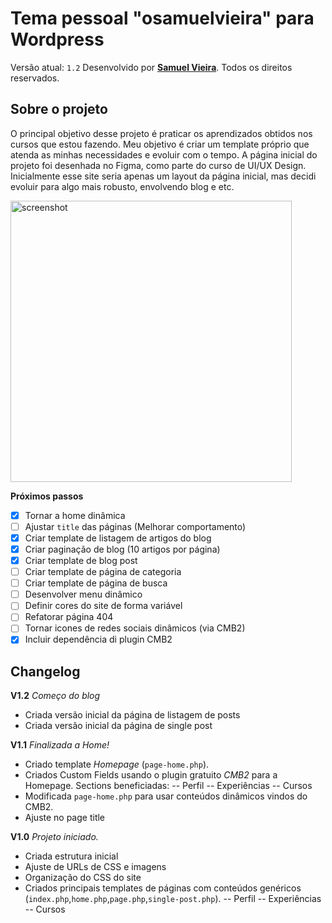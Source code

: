 # Tema pessoal "osamuelvieira" para Wordpress

Versão atual: `1.2`
Desenvolvido por [**Samuel Vieira**](https://github.com/smkvieira). Todos os direitos reservados.

## Sobre o projeto

O principal objetivo desse projeto é praticar os aprendizados obtidos nos cursos que estou fazendo. Meu objetivo é criar um template próprio que atenda as minhas necessidades e evoluir com o tempo. A página inicial do projeto foi desenhada no Figma, como parte do curso de UI/UX Design. Inicialmente esse site seria apenas um layout da página inicial, mas decidi evoluir para algo mais robusto, envolvendo blog e etc.

<img src="https://i.postimg.cc/zB9HHC01/Mac-Book-Pro-i-Phone-12-Pro.png" alt="screenshot" width="450"/>

**Próximos passos**

- [x] Tornar a home dinâmica
- [ ] Ajustar `title` das páginas (Melhorar comportamento)
- [x] Criar template de listagem de artigos do blog
- [x] Criar paginação de blog (10 artigos por página)
- [x] Criar template de blog post
- [ ] Criar template de página de categoria
- [ ] Criar template de página de busca
- [ ] Desenvolver menu dinâmico
- [ ] Definir cores do site de forma variável
- [ ] Refatorar página 404
- [ ] Tornar icones de redes sociais dinâmicos (via CMB2)
- [X] Incluir dependência di plugin CMB2

## Changelog

**V1.2**
_Começo do blog_

- Criada versão inicial da página de listagem de posts
- Criada versão inicial da página de single post

**V1.1**
_Finalizada a Home!_

- Criado template _Homepage_ (`page-home.php`).
- Criados Custom Fields usando o plugin gratuito _CMB2_ para a Homepage. Sections beneficiadas:
  -- Perfil
  -- Experiências
  -- Cursos
- Modificada `page-home.php` para usar conteúdos dinâmicos vindos do CMB2.
- Ajuste no page title

**V1.0**
_Projeto iniciado._

- Criada estrutura inicial
- Ajuste de URLs de CSS e imagens
- Organização do CSS do site
- Criados principais templates de páginas com conteúdos genéricos (`index.php`,`home.php`,`page.php`,`single-post.php`).
  -- Perfil
  -- Experiências
  -- Cursos
